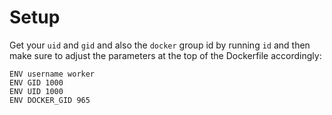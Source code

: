 # Setup

Get your `uid` and `gid` and also the `docker` group id by running `id` and then make sure to adjust the parameters at the top of the Dockerfile accordingly:

```
ENV username worker
ENV GID 1000
ENV UID 1000
ENV DOCKER_GID 965
```


